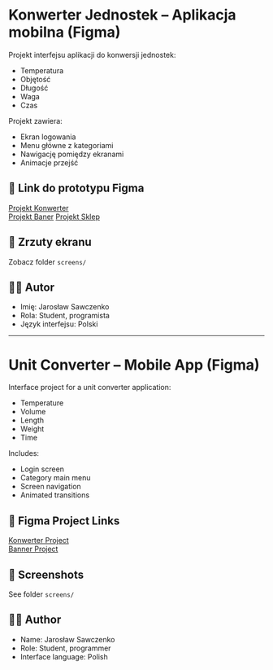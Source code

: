 # Konwerter Jednostek – Aplikacja mobilna (Figma)

Projekt interfejsu aplikacji do konwersji jednostek:
- Temperatura
- Objętość
- Długość
- Waga
- Czas

Projekt zawiera:
- Ekran logowania
- Menu główne z kategoriami
- Nawigację pomiędzy ekranami
- Animacje przejść

## 🔗 Link do prototypu Figma
[Projekt Konwerter](https://www.figma.com/design/h70NRu9XLNTM8TWXfyy2XU/Telefon--Copy-?node-id=0-1&t=Snmr4LBHgi7ijO6W-1)  
[Projekt Baner](https://www.figma.com/design/RqpchZ9sHvvS99ggbpFo6u/D.F-BANER---Copy-?node-id=0-1&t=cjLC1vdj6qOLbpVU-1)
[Projekt Sklep](https://www.figma.com/design/GauJ8583F0RFrNCyBjI9OW/Jarek?node-id=280-14&t=5JotnZcW6KPUikpq-1)
## 📸 Zrzuty ekranu
Zobacz folder `screens/`

## 🧑‍🎓 Autor
- Imię: Jarosław Sawczenko
- Rola: Student, programista
- Język interfejsu: Polski 

---

# Unit Converter – Mobile App (Figma)

Interface project for a unit converter application:
- Temperature
- Volume
- Length
- Weight
- Time

Includes:
- Login screen
- Category main menu
- Screen navigation
- Animated transitions

## 🔗 Figma Project Links
[Konwerter Project](https://www.figma.com/design/h70NRu9XLNTM8TWXfyy2XU/Telefon--Copy-?node-id=0-1&t=Snmr4LBHgi7ijO6W-1)  
[Banner Project](https://www.figma.com/design/RqpchZ9sHvvS99ggbpFo6u/D.F-BANER---Copy-?node-id=0-1&t=cjLC1vdj6qOLbpVU-1)

## 📸 Screenshots
See folder `screens/`

## 🧑‍🎓 Author
- Name: Jarosław Sawczenko
- Role: Student, programmer
- Interface language: Polish
